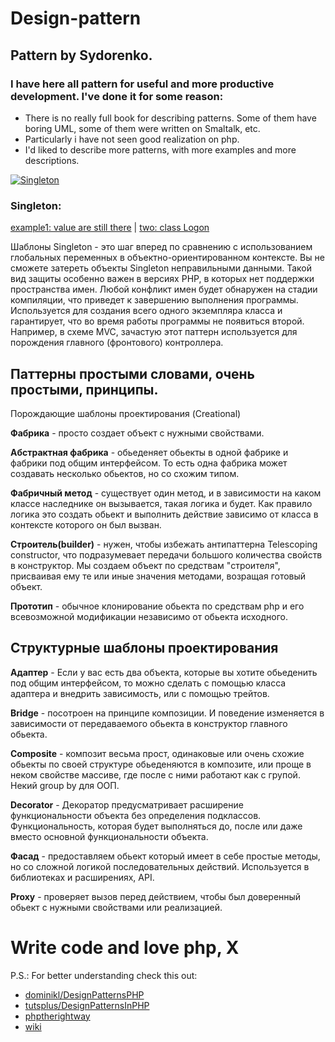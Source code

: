 Design-pattern
==============
Pattern by Sydorenko.
----------------------------------------------------
### I have here all pattern for useful and more productive development. I've done it for some reason:
* There is no really full book for describing patterns. Some of them have boring UML, some of them were written on Smaltalk, etc.
* Particularly i have not seen good realization on php.
* I'd liked to describe  more patterns, with more examples and more descriptions.

[![Singleton](https://j.gifs.com/gJxwvY.gif)](https://youtu.be/61yptGbyGKA)

### Singleton: 
[example1: value are still there](https://github.com/sydorenkovd/Design-pattern/blob/master/Creational(generate%20objects)/Singleton.php) | [two: class Logon](https://github.com/sydorenkovd/Design-pattern/blob/master/Creational(generate%20objects)/Singleton_.php)

Шаблоны Singleton - это шаг вперед по сравнению с использованием глобальных
 переменных в объектно-ориентированном контексте. Вы не сможете затереть
объекты Singleton неправильными данными. Такой вид защиты особенно важен в
версиях РНР, в которых нет поддержки пространства имен. Любой конфликт имен
будет обнаружен на стадии компиляции, что приведет к завершению выполнения
программы.
Используется для создания всего одного экземпляра класса и гарантирует,
 что во время работы программы не появиться второй. Например, в схеме MVC, зачастую этот
паттерн используется для порождения главного (фронтового) контроллера.


Паттерны простыми словами, очень простыми, принципы.
-----------------------------------------------------
Порождающие шаблоны проектирования (Creational)

**Фабрика** - просто создает объект с нужными свойствами.

**Абстрактная фабрика** - обьеденяет обьекты в одной фабрике и фабрики под общим интерфейсом. То есть одна фабрика может создавать несколько обьектов, но со схожим типом.

**Фабричный метод** - существует один метод, и в зависимости на каком классе наследнике он вызывается, такая логика и будет. Как правило логика это создать обьект и выполнить действие зависимо от класса в контексте которого он был вызван.

**Строитель(builder)** - нужен, чтобы избежать антипаттерна Telescoping constructor, что  подразумевает передачи большого количества свойств в конструктор. Мы создаем объект по средствам "строителя", присваивая ему те или иные значения методами, возращая готовый объект.

**Прототип** - обычное клонирование обьекта по средствам php и его всевозможной модификации независимо от обьекта исходного.

Структурные шаблоны проектирования
-----------------------------------
**Адаптер** - Если у вас есть два объекта, которые вы хотите обьеденить под общим интерфейсом, то можно сделать с помощью класса адаптера и внедрить зависимость, или с помощью трейтов.

**Bridge** - посотроен на принципе композиции. И поведение изменяется в зависимости от передаваемого обьекта в конструктор главного обьекта. 

**Composite** - композит весьма прост, одинаковые или очень схожие обьекты по своей структуре обьеденяются в композите, или проще в неком свойстве массиве, где после с ними работают как с групой. Некий group by для ООП.

**Decorator** - Декоратор предусматривает расширение функциональности объекта без определения подклассов. Функциональность, которая будет выполняться до, после или даже вместо основной функциональности объекта.

**Фасад** - предоставляем обьект который имеет в себе простые методы, но со сложной логикой последовательных действий. Используется в библиотеках и расширениях, API.

**Proxy** - проверяет вызов перед действием, чтобы был доверенный обьект с нужными свойствами или реализацией.

# Write code and love php, X
P.S.: For better understanding check this out:
* [dominikl/DesignPatternsPHP](https://github.com/domnikl/DesignPatternsPHP)
* [tutsplus/DesignPatternsInPHP](http://code.tutsplus.com/series/design-patterns-in-php--cms-747)
* [phptherightway](http://www.phptherightway.com/pages/Design-Patterns.html)
* [wiki](https://en.wikipedia.org/wiki/Software_design_pattern)
